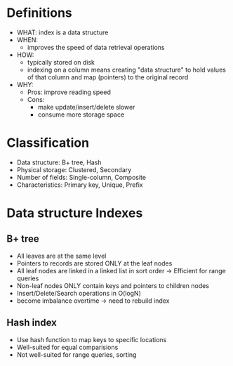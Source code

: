# Definitions

- WHAT: index is a data structure
- WHEN:
  - improves the speed of data retrieval operations
- HOW:
  - typically stored on disk
  - indexing on a column means creating "data structure" to hold values of that column and map (pointers) to the original record
- WHY:
  - Pros: improve reading speed
  - Cons: 
    - make update/insert/delete slower
    - consume more storage space

# Classification
- Data structure: B+ tree, Hash
- Physical storage: Clustered, Secondary
- Number of fields: Single-column, Composite
- Characteristics: Primary key, Unique, Prefix

# Data structure Indexes

## B+ tree
- All leaves are at the same level
- Pointers to records are stored ONLY at the leaf nodes
- All leaf nodes are linked in a linked list in sort order -> Efficient for range queries
- Non-leaf nodes ONLY contain keys and pointers to children nodes
- Insert/Delete/Search operations in O(logN)
- become imbalance overtime -> need to rebuild index

## Hash index
- Use hash function to map keys to specific locations
- Well-suited for equal comparisions 
- Not well-suited for range queries, sorting